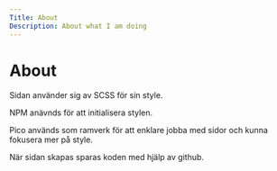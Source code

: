```yaml
---
Title: About
Description: About what I am doing
---
```


About
==================

Sidan använder sig av SCSS för sin style.  

NPM anävnds för att initialisera stylen.

Pico används som ramverk för att enklare jobba med sidor och kunna fokusera mer på style. 

När sidan skapas sparas koden med hjälp av github.